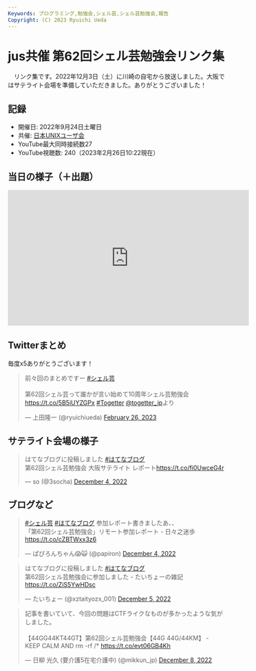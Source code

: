 ```yaml
---
Keywords: プログラミング,勉強会,シェル芸,シェル芸勉強会,報告
Copyright: (C) 2023 Ryuichi Ueda
---
```


# jus共催 第62回シェル芸勉強会リンク集

　リンク集です。2022年12月3日（土）に川崎の自宅から放送しました。大阪ではサテライト会場を準備していただきました。ありがとうございました！

## 記録

* 開催日: 2022年9月24日土曜日
* 共催: [日本UNIXユーザ会](https://www.jus.or.jp/)
* YouTube最大同時接続数27
* YouTube視聴数: 240（2023年2月26日10:22現在）


## 当日の様子（＋出題）

<iframe width="560" height="315" src="https://www.youtube.com/embed/UDw5C3BmZSA" title="YouTube video player" frameborder="0" allow="accelerometer; autoplay; clipboard-write; encrypted-media; gyroscope; picture-in-picture; web-share" allowfullscreen></iframe>

## Twitterまとめ

毎度x5ありがとうございます！

<blockquote class="twitter-tweet"><p lang="ja" dir="ltr">前々回のまとめですー <a href="https://twitter.com/hashtag/%E3%82%B7%E3%82%A7%E3%83%AB%E8%8A%B8?src=hash&amp;ref_src=twsrc%5Etfw">#シェル芸</a><br><br>第62回シェル芸って誰かが言い始めて10周年シェル芸勉強会 <a href="https://t.co/5B5iUYZGPx">https://t.co/5B5iUYZGPx</a> <a href="https://twitter.com/hashtag/Togetter?src=hash&amp;ref_src=twsrc%5Etfw">#Togetter</a> <a href="https://twitter.com/togetter_jp?ref_src=twsrc%5Etfw">@togetter_jp</a>より</p>&mdash; 上田隆一 (@ryuichiueda) <a href="https://twitter.com/ryuichiueda/status/1629653996846870528?ref_src=twsrc%5Etfw">February 26, 2023</a></blockquote> <script async src="https://platform.twitter.com/widgets.js" charset="utf-8"></script>

## サテライト会場の様子

<blockquote class="twitter-tweet" data-partner="tweetdeck"><p lang="ja" dir="ltr">はてなブログに投稿しました <a href="https://twitter.com/hashtag/%E3%81%AF%E3%81%A6%E3%81%AA%E3%83%96%E3%83%AD%E3%82%B0?src=hash&amp;ref_src=twsrc%5Etfw">#はてなブログ</a><br>第62回シェル芸勉強会 大阪サテライト レポート<a href="https://t.co/fi0UwceG4r">https://t.co/fi0UwceG4r</a></p>&mdash; so (@3socha) <a href="https://twitter.com/3socha/status/1599282610001563650?ref_src=twsrc%5Etfw">December 4, 2022</a></blockquote>

## ブログなど


<blockquote class="twitter-tweet" data-partner="tweetdeck"><p lang="ja" dir="ltr"><a href="https://twitter.com/hashtag/%E3%82%B7%E3%82%A7%E3%83%AB%E8%8A%B8?src=hash&amp;ref_src=twsrc%5Etfw">#シェル芸</a> <a href="https://twitter.com/hashtag/%E3%81%AF%E3%81%A6%E3%81%AA%E3%83%96%E3%83%AD%E3%82%B0?src=hash&amp;ref_src=twsrc%5Etfw">#はてなブログ</a> 参加レポート書きましたあ、、<br>「第62回シェル芸勉強会」リモート参加レポート - 日々之迷歩 <a href="https://t.co/cZBTWxx3z6">https://t.co/cZBTWxx3z6</a></p>&mdash; ぱぴろんちゃん😱🙀 (@papiron) <a href="https://twitter.com/papiron/status/1599402424628039680?ref_src=twsrc%5Etfw">December 4, 2022</a></blockquote>
<script async src="https://platform.twitter.com/widgets.js" charset="utf-8"></script>


<blockquote class="twitter-tweet" data-partner="tweetdeck"><p lang="ja" dir="ltr">はてなブログに投稿しました <a href="https://twitter.com/hashtag/%E3%81%AF%E3%81%A6%E3%81%AA%E3%83%96%E3%83%AD%E3%82%B0?src=hash&amp;ref_src=twsrc%5Etfw">#はてなブログ</a><br>第62回シェル芸勉強会に参加しました - たいちょーの雑記 <a href="https://t.co/ZiS5YwHDsc">https://t.co/ZiS5YwHDsc</a></p>&mdash; たいちょー (@xztaityozx_001) <a href="https://twitter.com/xztaityozx_001/status/1599705890827165697?ref_src=twsrc%5Etfw">December 5, 2022</a></blockquote>
<script async src="https://platform.twitter.com/widgets.js" charset="utf-8"></script>


<blockquote class="twitter-tweet" data-partner="tweetdeck"><p lang="ja" dir="ltr">記事を書いていて、今回の問題はCTFライクなものが多かったような気がしました。<br><br>【44GG44KT44GT】第62回シェル芸勉強会【44G 44G/44KM】 - KEEP CALM AND rm -rf /* <a href="https://t.co/evt06GB4Kh">https://t.co/evt06GB4Kh</a></p>&mdash; 日柳 光久 (要介護5在宅介護中) (@mikkun_jp) <a href="https://twitter.com/mikkun_jp/status/1600852166994178048?ref_src=twsrc%5Etfw">December 8, 2022</a></blockquote>
<script async src="https://platform.twitter.com/widgets.js" charset="utf-8"></script>


